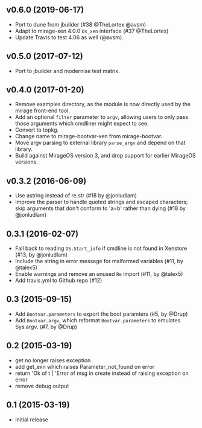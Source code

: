 ## v0.6.0 (2019-06-17)

* Port to dune from jbuilder (#38 @TheLortex @avsm)
* Adapt to mirage-xen 4.0.0 `Os_xen` interface (#37 @TheLortex)
* Update Travis to test 4.06 as well (@avsm).

## v0.5.0 (2017-07-12)

* Port to jbuilder and modernise test matrix.

## v0.4.0 (2017-01-20)

* Remove examples directory, as the module is now directly used by the mirage front-end tool.
* Add an optional `filter` parameter to `argv`, allowing users to only pass those arguments which cmdliner might expect to see.
* Convert to topkg.
* Change name to mirage-bootvar-xen from mirage-bootvar.
* Move argv parsing to external library `parse_argv` and depend on that library.
* Build against MirageOS version 3, and drop support for earlier MirageOS versions.

## v0.3.2 (2016-06-09)

* Use astring instead of re.str (#18 by @jonludlam)
* Improve the parser to handle quoted strings and escaped characters; skip arguments that don't conform to 'a=b' rather than dying (#18 by @jonludlam)

## 0.3.1 (2016-02-07)
* Fall back to reading `OS.Start_info` if cmdline is not found in Xenstore (#13, by @jonludlam)
* Include the string in error message for malformed variables (#11, by @talex5)
* Enable warnings and remove an unused `Re` import (#11, by @talex5)
* Add travis.yml to Github repo (#12)

## 0.3 (2015-09-15)
* Add `Bootvar.parameters` to export the boot paramters (#5, by @Drup)
* Add `Bootvar.argv`, which reformat `Bootvar.parameters` to emulates
  Sys.argv. (#7, by @Drup)

## 0.2  (2015-03-19)
* get no longer raises exception
* add get_exn which raises Parameter_not_found on error
* return 'Ok of t | 'Error of msg in create instead of raising exception on error
* remove debug output

## 0.1 (2015-03-19)
* Initial release
